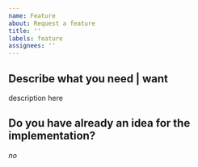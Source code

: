 ```yaml
---
name: Feature
about: Request a feature
title: ''
labels: feature
assignees: ''
---
```


<!--
## How to Structure your Feature request

- When you have an Implementation Idea, remove "*no*"
- Make sure you read [Mastering-Markdown](https://guides.github.com/features/mastering-markdown/), thanks

-->

## Describe what you need | want

description here

## Do you have already an idea for the implementation?

*no*
